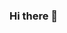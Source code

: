### Hi there 👋

<!--
**1shtandon/1shtandon** is a ✨ _special_ ✨ repository because its `README.md` (this file) appears on your GitHub profile.

Here are some ideas to get you started:

- 🔭 I’m currently working on ...
- 🌱 I’m currently learning ...
- 👯 I’m looking to collaborate on ...
- 🤔 I’m looking for help with ...
- 💬 Ask me about ...
- 📫 How to reach me: ...
- 😄 Pronouns: ...
- ⚡ Fun fact: ...
-->

<!--![Top Langs](https://github-readme-stats.vercel.app/api/top-langs/?username=1shtandon&layout=compact&hide=html)-->
<!--[![Vansh's github stats](https://github-readme-stats.vercel.app/api?username=1shtandon&theme=nightowl)](https://github.com/1shtandon/github-readme-stats)-->

